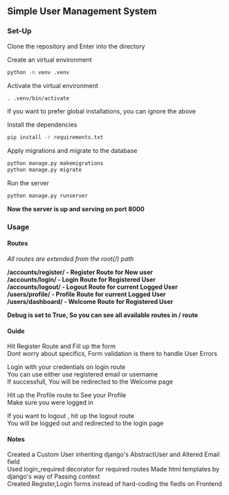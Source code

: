 ## Simple User Management System

### Set-Up

Clone the repository and Enter into the directory  

Create an virtual environment  
```bash
python -m venv .venv
```
   
Activate the virtual environment  
```bash
. .venv/bin/activate
```

If you want to prefer global installations, you can ignore the above  

Install the dependencies  
```bash
pip install -r requirements.txt
```

Apply migrations and migrate to the database  
```bash 
python manage.py makemigrations  
python manage.py migrate  
```

Run the server
```bash
python manage.py runserver
```

**Now the server is up and serving on port 8000**

### Usage

#### Routes 

*All routes are extended from the root(/) path*
  
**/accounts/register/ - Register Route  for New user**  
**/accounts/login/    - Login Route for Registered User**    
**/accounts/logout/   - Logout Route for current Logged User**   
**/users/profile/     - Profile Route for current Logged User**  
**/users/dashboard/   - Welcome Route for  Registered User**    

**Debug is set to True, So you can see all available routes in / route**

#### Guide

Hit Register Route and Fill up the form  
Dont worry about specifics, Form validation is there to handle User Errors  
   
Login with your credentials on login route  
You can use either use registered email or username  
If successfull, You will be redirected to the Welcome page 

Hit up the Profile route to See your Profile  
Make sure you were logged in  

If you want to logout , hit up the logout route  
You will be logged out and redirected to the login page  


#### Notes

Created a Custom User inheriting django's AbstractUser and Altered Email field  
Used login_required decorator for required routes 
Made html templates by django's way of Passing context  
Created Register,Login forms instead of hard-coding the fiedls on Frontend  
